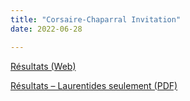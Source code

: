 ```yaml
---
title: "Corsaire-Chaparral Invitation"
date: 2022-06-28

---
```



[Résultats (Web)](https://resultats.corsaire-chaparral.org/meets/coch-inv-2022/)

<!-- [Résultats (PDF)](https://assets.corsaire-chaparral.org/competitions/2022/2022-05-29-Resultats-COCH-Inv-2022.pdf) -->

[Résultats – Laurentides seulement (PDF)](https://assets.corsaire-chaparral.org/competitions/2022/Resultats-COCH-Inv-2022-LAU.pdf)
